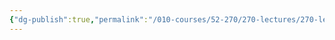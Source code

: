 ```yaml
---
{"dg-publish":true,"permalink":"/010-courses/52-270/270-lectures/270-lecture-8/","dgHomeLink":true,"dgPassFrontmatter":false,"dgShowBacklinks":true,"dgShowLocalGraph":true,"dgShowInlineTitle":false}
---
```

